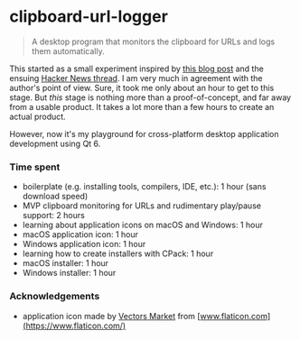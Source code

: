 # clipboard-url-logger
> A desktop program that monitors the clipboard for URLs and logs them automatically.

This started as a small experiment inspired by [this blog post](https://web.eecs.utk.edu/~azh/blog/thisprojectwillonlytake.html) and the ensuing [Hacker News thread](https://news.ycombinator.com/item?id=29161194).
I am very much in agreement with the author's point of view. Sure, it took me only about an hour to get to this stage. But _this_ stage is nothing more than a proof-of-concept, and far away from a usable product. It takes a lot more than a few hours to create an actual product.

However, now it's my playground for cross-platform desktop application development using Qt 6.

### Time spent

- boilerplate (e.g. installing tools, compilers, IDE, etc.): 1 hour (sans download speed)
- MVP clipboard monitoring for URLs and rudimentary play/pause support: 2 hours
- learning about application icons on macOS and Windows: 1 hour
- macOS application icon: 1 hour
- Windows application icon: 1 hour
- learning how to create installers with CPack: 1 hour
- macOS installer: 1 hour
- Windows installer: 1 hour

### Acknowledgements

- application icon made by [Vectors Market](https://www.flaticon.com/authors/vectors-market) from [www.flaticon.com](https://www.flaticon.com/)

